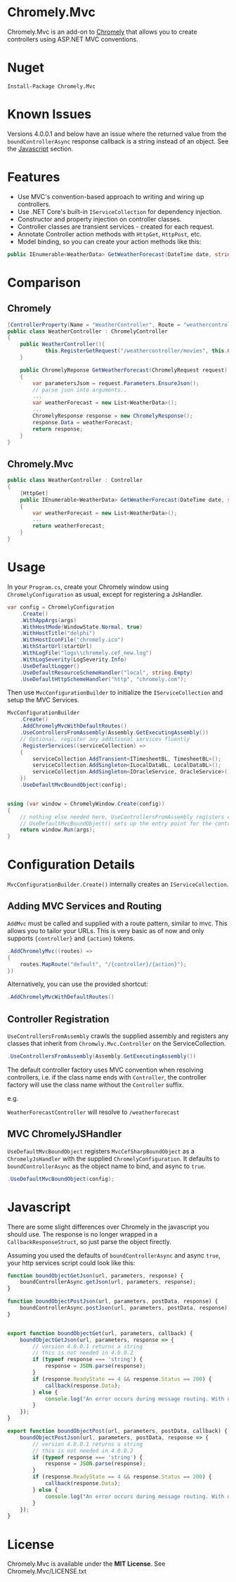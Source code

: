 # Chromely.Mvc

Chromely.Mvc is an add-on to [Chromely](https://github.com/chromelyapps/Chromely) that allows you to create controllers using ASP.NET MVC conventions.

# Nuget

```
Install-Package Chromely.Mvc
```

# Known Issues

Versions 4.0.0.1 and below have an issue where the returned value from the `boundControllerAsync` response callback is a string instead of an object. See the [Javascript](#Javascript) section.


# Features
* Use MVC's convention-based approach to writing and wiring up controllers.
* Use .NET Core's built-in `IServiceCollection` for dependency injection.
* Constructor and property injection on controller classes.
* Controller classes are transient services - created for each request.
* Annotate Controller action methods with `HttpGet`, `HttpPost`, etc.
* Model binding, so you can create your action methods like this:

```csharp
public IEnumerable<WeatherData> GetWeatherForecast(DateTime date, string location)
```

# Comparison

## Chromely
```csharp
[ControllerProperty(Name = "WeatherController", Route = "weathercontroller")]
public class WeatherController : ChromelyController
{
	public WeatherController(){
            this.RegisterGetRequest("/weathercontroller/movies", this.GetMovies);
	}

	public ChromelyReponse GetWeatherForecast(ChromelyRequest request)
	{
		var parametersJsom = request.Parameters.EnsureJson();
		// parse json into arguments..
		...			
		var weatherForecast = new List<WeatherData>();
		... 
		ChromelyResponse response = new ChromelyResponse();
		response.Data = weatherForecast; 
		return response;
	}
}
```

## Chromely.Mvc

```csharp
public class WeatherController : Controller
{
	[HttpGet]
	public IEnumerable<WeatherData> GetWeatherForecast(DateTime date, string location)
	{
		var weatherForecast = new List<WeatherData>();
		... 
		return weatherForecast;
	}
}

```


# Usage

In your `Program.cs`, create your Chromely window using `ChromelyConfiguration` as usual, except for registering a JsHandler.

```csharp
var config = ChromelyConfiguration
	.Create()
	.WithAppArgs(args)
	.WithHostMode(WindowState.Normal, true)
	.WithHostTitle("delphi")
	.WithHostIconFile("chromely.ico")
	.WithStartUrl(startUrl)
	.WithLogFile("logs\\chromely.cef_new.log")
	.WithLogSeverity(LogSeverity.Info)
	.UseDefaultLogger()
	.UseDefaultResourceSchemeHandler("local", string.Empty)
	.UseDefaultHttpSchemeHandler("http", "chromely.com");
```

Then use `MvcConfigurationBuilder` to initialize the `IServiceCollection` and setup the MVC Services. 

```csharp
MvcConfigurationBuilder
	.Create()
	.AddChromelyMvcWithDefaultRoutes()
	.UseControllersFromAssembly(Assembly.GetExecutingAssembly())
	// Optional, register any additional services fluently
	.RegisterServices((serviceCollection) =>
	{
		serviceCollection.AddTransient<ITimesheetBL, TimesheetBL>();
		serviceCollection.AddSingleton<ILocalDataBL, LocalDataBL>();
		serviceCollection.AddSingleton<IOracleService, OracleService>();
	})
	.UseDefaultMvcBoundObject(config);


using (var window = ChromelyWindow.Create(config))
{
	// nothing else needed here, UseControllersFromAssembly registers controllers and 
	// UseDefaultMvcBoundObject() sets up the entry point for the controllers when requests come in
	return window.Run(args);
}
```

# Configuration Details

`MvcConfigurationBuilder.Create()` internally creates an `IServiceCollection`.

## Adding MVC Services and Routing 

`AddMvc` must be called and supplied with a route pattern, similar to mvc. This allows you to tailor your URLs.  This is very basic as of now and only supports `{controller}` and `{action}` tokens. 

```csharp
.AddChromelyMvc((routes) =>
{
	routes.MapRoute("default", "/{controller}/{action}");
})
```

Alternatively, you can use the provided shortcut:

```csharp
.AddChromelyMvcWithDefaultRoutes()
```

## Controller Registration 

`UseControllersFromAssembly` crawls the supplied assembly and registers any classes that inherit from `Chromwly.Mvc.Controller` on the ServiceCollection.

```csharp
.UseControllersFromAssembly(Assembly.GetExecutingAssembly())
```

The default controller factory uses MVC convention when resolving controllers, i.e. if the class name ends with `Controller`, the controller factory will use the class name without the `Controller` suffix.

e.g.

`WeatherForecastController` will resolve to `/weatherforecast`

## MVC ChromelyJSHandler

`UseDefaultMvcBoundObject` registers `MvcCefSharpBoundObject` as a `ChromelyJsHandler` with the supplied `ChromelyConfiguration`. It defaults to `boundControllerAsync` as the object name to bind, and async to `true`.

```csharp
.UseDefaultMvcBoundObject(config);
```

# Javascript

There are some slight differences over Chromely in the javascript you should use. The response is no longer wrapped in a `CallbackResponseStruct`, so just parse the object firectly.

Assuming you used the defaults of `boundControllerAsync` and async `true`, your http services script could look like this:


```js
function boundObjectGetJson(url, parameters, response) {
    boundControllerAsync.getJson(url, parameters, response);
}

function boundObjectPostJson(url, parameters, postData, response) {
    boundControllerAsync.postJson(url, parameters, postData, response);
}


export function boundObjectGet(url, parameters, callback) {
	boundObjectGetJson(url, parameters, response => {
		// version 4.0.0.1 returns a string
		// this is not needed in 4.0.0.2
		if (typeof response === 'string') {
			response = JSON.parse(response);
		}
		if (response.ReadyState == 4 && response.Status == 200) {
			callback(response.Data);
		} else {
			console.log("An error occurs during message routing. With ur:" + url + ". Response received:" + response);
		}
	});
}

export function boundObjectPost(url, parameters, postData, callback) {
	boundObjectPostJson(url, parameters, postData, response => {
		// version 4.0.0.1 returns a string
		// this is not needed in 4.0.0.2
		if (typeof response === 'string') {
			response = JSON.parse(response);
		}
		if (response.ReadyState == 4 && response.Status == 200) {
			callback(response.Data);
		} else {
			console.log("An error occurs during message routing. With ur:" + url + ". Response received:" + response);
		}
	});
}
```

# License

Chromely.Mvc is available under the **MIT License**. See Chromely.Mvc/LICENSE.txt